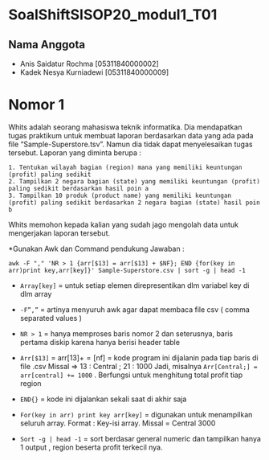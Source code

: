 # SoalShiftSISOP20_modul1_T01

## Nama Anggota

- Anis Saidatur Rochma [05311840000002]
- Kadek Nesya Kurniadewi [05311840000009]

# Nomor 1

Whits adalah seorang mahasiswa teknik informatika. Dia mendapatkan tugas praktikum untuk membuat laporan berdasarkan data yang ada pada file “Sample-Superstore.tsv”. Namun dia tidak dapat menyelesaikan tugas tersebut. Laporan yang diminta berupa :

    1. Tentukan wilayah bagian (region) mana yang memiliki keuntungan (profit) paling sedikit
    2. Tampilkan 2 negara bagian (state) yang memiliki keuntungan (profit) paling sedikit berdasarkan hasil poin a
    3. Tampilkan 10 produk (product name) yang memiliki keuntungan (profit) paling sedikit berdasarkan 2 negara bagian (state) hasil poin b

Whits memohon kepada kalian yang sudah jago mengolah data untuk mengerjakan laporan tersebut.

*Gunakan Awk dan Command pendukung
Jawaban : 

`awk -F "," 'NR > 1 {arr[$13] = arr[$13] + $NF}; END {for(key in arr)print key,arr[key]}' Sample-Superstore.csv | sort -g | head -1`

- `Array[key]` = untuk setiap elemen direpresentikan dlm variabel key di dlm array

- `-F”,”` = artinya menyuruh awk agar dapat membaca file csv ( comma separated values )

- `NR > 1` = hanya memproses baris nomor 2 dan seterusnya, baris pertama diskip karena hanya berisi header table

- `Arr[$13]` = arr[$13] += [$nf] = kode program ini dijalanin pada tiap baris di file .csv
Missal => 13 : Central ; 21 : 1000
Jadi, misalnya `Arr[Central;] = arr[central] += 1000` . Berfungsi untuk menghitung total profit tiap region

- `END{}` = kode ini dijalankan sekali saat di akhir saja

- `For(key in arr) print key arr[key]` = digunakan untuk menampilkan seluruh array. Format : Key-isi array. Missal = Central 3000

- `Sort -g | head -1` = sort berdasar general numeric dan tampilkan hanya 1 output , region beserta profit terkecil nya.


